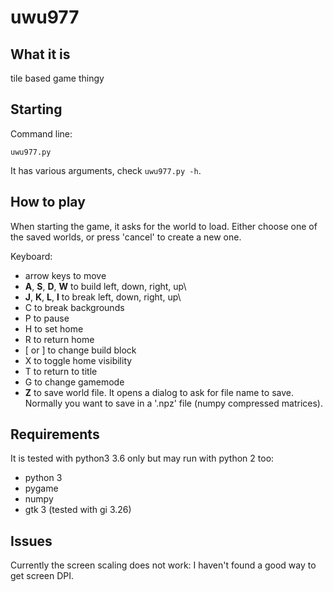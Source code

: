 # uwu977

## What it is

tile based game thingy

## Starting

Command line:

`uwu977.py`

It has various arguments, check `uwu977.py -h`.


## How to play

When starting the game, it asks for the world to load.  Either choose
one of the saved worlds, or press 'cancel' to create a new one.

Keyboard:

* arrow keys to move
* **A**, **S**, **D**, **W** to build left, down, right, up\
* **J**, **K**, **L**, **I** to break left, down, right, up\
* C to break backgrounds
* P to pause
* H to set home
* R to return home
* [ or ] to change build block
* X to toggle home visibility
* T to return to title
* G to change gamemode
* **Z** to save world file.  It opens a dialog to ask for file name to
  save.  Normally you want to save in a '.npz' file (numpy compressed
  matrices).


## Requirements

It is tested with python3 3.6 only but may run with python 2 too:

* python 3
* pygame
* numpy
* gtk 3 (tested with gi 3.26)

## Issues

Currently the screen scaling does not work: I haven't found a good way
to get screen DPI.
